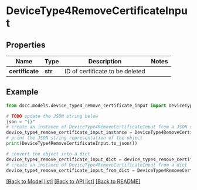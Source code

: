 # DeviceType4RemoveCertificateInput


## Properties

Name | Type | Description | Notes
------------ | ------------- | ------------- | -------------
**certificate** | **str** | ID of certificate to be deleted | 

## Example

```python
from dscc.models.device_type4_remove_certificate_input import DeviceType4RemoveCertificateInput

# TODO update the JSON string below
json = "{}"
# create an instance of DeviceType4RemoveCertificateInput from a JSON string
device_type4_remove_certificate_input_instance = DeviceType4RemoveCertificateInput.from_json(json)
# print the JSON string representation of the object
print(DeviceType4RemoveCertificateInput.to_json())

# convert the object into a dict
device_type4_remove_certificate_input_dict = device_type4_remove_certificate_input_instance.to_dict()
# create an instance of DeviceType4RemoveCertificateInput from a dict
device_type4_remove_certificate_input_from_dict = DeviceType4RemoveCertificateInput.from_dict(device_type4_remove_certificate_input_dict)
```
[[Back to Model list]](../README.md#documentation-for-models) [[Back to API list]](../README.md#documentation-for-api-endpoints) [[Back to README]](../README.md)


